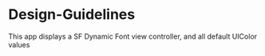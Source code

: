# Design-Guidelines
This app displays a SF Dynamic Font view controller, and all default UIColor values
